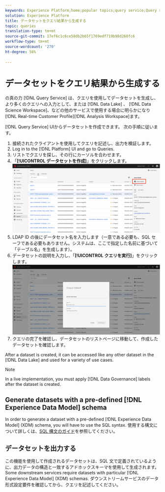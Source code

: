 ```yaml
---
keywords: Experience Platform;home;popular topics;query service;Query service;generate datasets;generate dataset;create dataset;
solution: Experience Platform
title: データセットをクエリ結果から生成する
topic: queries
translation-type: tm+mt
source-git-commit: 17ef6c1c6ce58db2b65f1769edf719b98d260fc6
workflow-type: tm+mt
source-wordcount: '270'
ht-degree: 56%

---
```



# データセットをクエリ結果から生成する

の真の力 [!DNL Query Service] は、クエリを使用してデータセットを生成し、より多くのクエリへの入力として、または [!DNL Data Lake] 、 [!DNL Data Science Workspace]、などの他のサービスで使用する場合に明らかになり [!DNL Real-time Customer Profile][!DNL Analysis Workspace]ます。

[!DNL Query Service] UIからデータセットを作成できます。 次の手順に従います。

1. 接続されたクライアントを使用してクエリを記述し、出力を検証します。
2. Log in to the [!DNL Platform] UI and go to Queries.
3. リストでクエリを探し、その行にカーソルを合わせます。
4. 「**[!UICONTROL データセットを作成]**」をクリックします。![画像](../images/queries/create-datasets/click-create-dataset.png)
5. LDAP ID の後にデータセット名を入力します（一意である必要も、SQL セーフである必要もありません。システムは、ここで指定した名前に基づいて「テーブル名」を生成します）。
6. データセットの説明を入力し、「**[!UICONTROL クエリを実行]**」をクリックします。![画像](../images/queries/create-datasets/run-query.png)
7. クエリの完了を確認し、データセットのリストページに移動して、作成したデータセットを確認します。

After a dataset is created, it can be accessed like any other dataset in the [!DNL Data Lake] and used for a variety of use cases.

>[!NOTE]
>
>In a live implementation, you must apply [!DNL Data Governance] labels after the dataset is created.

## Generate datasets with a pre-defined [!DNL Experience Data Model] schema

In order to generate a dataset with a pre-defined [!DNL Experience Data Model] (XDM) schema, you will have to use the SQL syntax. 使用する構文について詳しくは、[SQL 構文のガイド](../sql/syntax.md#create-table-as-select)を参照してください。

## データセットを出力する

この機能を使用して作成されるデータセットは、SQL 文で定義されているように、出力データの構造と一致するアドホックスキーマを使用して生成されます。Some downstream services require datasets with particular [!DNL Experience Data Model] (XDM) schemas. ダウンストリームサービスのデータ形式設定要件を確認してから、クエリを記述してください。